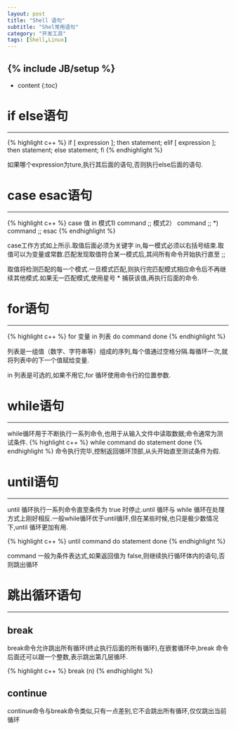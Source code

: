 ```yaml
---
layout: post
title: "Shell 语句"
subtitle: "Shel常用语句"
category: "开发工具"
tags: [Shell,Linux]
---
```

{% include JB/setup %}
---
* content
{:toc}

# if else语句 #
---

{% highlight c++ %}
if [ expression ]; then
	statement;
elif [ expression ]; then
	statement;
else
	statement;
fi
{% endhighlight %}

如果哪个expression为ture,执行其后面的语句,否则执行else后面的语句.

# case esac语句 #
---

{% highlight c++ %}
case 值 in
模式1)
	command
	;;
模式2）
	command
	;;
*)
	command
	;;
esac
{% endhighlight %}

case工作方式如上所示.取值后面必须为关键字 in,每一模式必须以右括号结束.取值可以为变量或常数.匹配发现取值符合某一模式后,其间所有命令开始执行直至 ;;

取值将检测匹配的每一个模式.一旦模式匹配,则执行完匹配模式相应命令后不再继续其他模式.如果无一匹配模式,使用星号 * 捕获该值,再执行后面的命令.

# for语句 #
---

{% highlight c++ %}
for 变量 in 列表
do
	command
done
{% endhighlight %}

列表是一组值（数字、字符串等）组成的序列,每个值通过空格分隔.每循环一次,就将列表中的下一个值赋给变量.

in 列表是可选的,如果不用它,for 循环使用命令行的位置参数.

# while语句 #
---

while循环用于不断执行一系列命令,也用于从输入文件中读取数据;命令通常为测试条件.
{% highlight c++ %}
while command
do
	statement
done
{% endhighlight %}
命令执行完毕,控制返回循环顶部,从头开始直至测试条件为假.

# until语句 #
---

until 循环执行一系列命令直至条件为 true 时停止.until 循环与 while 循环在处理方式上刚好相反.一般while循环优于until循环,但在某些时候,也只是极少数情况下,until 循环更加有用.

{% highlight c++ %}
until command
do
	statement
done
{% endhighlight %}

command 一般为条件表达式,如果返回值为 false,则继续执行循环体内的语句,否则跳出循环

# 跳出循环语句 #
---

## break ##

break命令允许跳出所有循环(终止执行后面的所有循环),在嵌套循环中,break 命令后面还可以跟一个整数,表示跳出第几层循环.

{% highlight c++ %}
break (n)
{% endhighlight %}

## continue ##

continue命令与break命令类似,只有一点差别,它不会跳出所有循环,仅仅跳出当前循环

